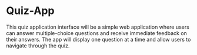 # Quiz-App
This quiz application interface will be a simple web application where users can answer multiple-choice questions and receive immediate feedback on their answers. The app will display one question at a time and allow users to navigate through the quiz.
